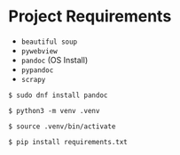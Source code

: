 # Project Requirements

- `beautiful soup`
- `pywebview`
- `pandoc` (OS Install)
- `pypandoc`
- `scrapy`

```
$ sudo dnf install pandoc

$ python3 -m venv .venv

$ source .venv/bin/activate

$ pip install requirements.txt
```
